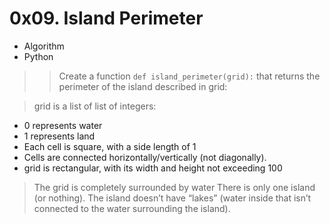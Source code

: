 # 0x09. Island Perimeter

* Algorithm
* Python

> > Create a function `def island_perimeter(grid):` that returns the perimeter of the island described in grid:

> grid is a list of list of integers:
* 0 represents water
* 1 represents land
* Each cell is square, with a side length of 1
* Cells are connected horizontally/vertically (not diagonally).
* grid is rectangular, with its width and height not exceeding 100
> The grid is completely surrounded by water
> There is only one island (or nothing).
> The island doesn’t have “lakes” (water inside that isn’t connected to the water surrounding the island).

